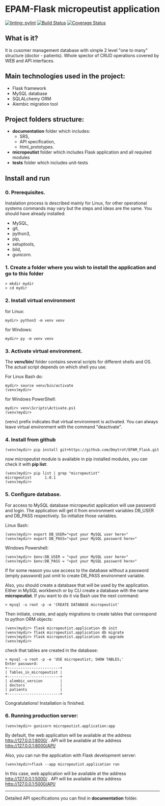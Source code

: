 # EPAM-Flask micropeutist application

[![linting: pylint](https://img.shields.io/badge/linting-pylint-yellowgreen)](https://github.com/PyCQA/pylint)
[![Build Status](https://app.travis-ci.com/DmytroY/EPAM_Flask.svg?branch=main)](https://app.travis-ci.com/DmytroY/EPAM_Flask)
[![Coverage Status](https://coveralls.io/repos/github/DmytroY/EPAM_Flask/badge.svg?branch=main&kill_cache=1)](https://coveralls.io/github/DmytroY/EPAM_Flask?branch=main)


## What is it? 
It is cusomer management database with simple 2 level "one to many" structure (doctor - patients).
Whole spector of CRUD operations covered by WEB and API interfaces.

## Main technologies used in the project:
- Flask framework
- MySQL database
- SQLALchemy ORM
- Alembic migration tool

## Project folders structure:
- **documentation** folder which includes:
  - SRS, 
  - API specification,
  - html_prototypes.
- **micropeutist** folder which includes Flask application and all required modules
- **tests** folder which includes unit-tests

## Install and run

### 0. Prerequisites.
Instalation process is described mainly for Linux, for other operational systems commands may vary but the steps and ideas are the same. You should have already installed:
 * MySQL,
 * git,
 * python3,
 * pip,
 * setuptools,
 * bild,
 * gunicorn.
 

### 1. Create a folder where you wish to install the application and go to this folder
```
> mkdir mydir
> cd mydir
```

### 2. Install virtual environment
for Linux:
```
mydir> python3 -m venv venv
```
for Windows:
```
mydir> py -m venv venv
```

### 3. Activate virtual environment.
The **venv/bin/** folder contains several scripts for different shells and OS. The actual script depends on which shell you use. 

For Linux Bash do:
```
mydir> source venv/bin/activate
(venv)mydir>
```
for Windows PowerShell:
```
mydir> venv\Scripts\Activate.ps1
(venv)mydir>
```

(venv) prefix indicates that virtual environment is activated. You can always leave virtual environment with the command "deactivate".

### 4. Install from github
```
(venv)mydir> pip install git+https://github.com/DmytroY/EPAM_Flask.git
```
now micropeutist module is available in pip installed modules, you can check it with **pip list**:
```
(venv)mydir> pip list | grep "micropeutist"
micropeutist      1.0.1
(venv)mydir>
```

### 5. Configure database.
For access to MySQL database micropeutist application will use password and login. The application will get it from environment variables DB_USER and DB_PASS respectively. So initialize those variables.

Linux Bash:
```
(venv)mydir> export DB_USER="<put your MySQL user here>"
(venv)mydir> export DB_PASS="<put your MySQL password here>"
```
Windows Powershell:
```
(venv)mydir> $env:DB_USER = "<put your MySQL user here>"
(venv)mydir> $env:DB_PASS = "<put your MySQL password here>"
```
If for some reason you use access to the database without a password (empty password) just omit to create DB_PASS environment variable.

Also, you should create a database that will be used by the application. Either in MySQL workbench or by CLI create a database with the name **micropeutist**. If you want to do it via Bash use the next command:
```
> mysql -u root -p -e 'CREATE DATABASE micropeutist'
```
Then initiate, create, and apply migrations to create tables that correspond to python ORM objects:
```
(venv)mydir> flask micropeutist.application db init
(venv)mydir> flask micropeutist.application db migrate
(venv)mydir> flask micropeutist.application db upgrade
(venv)mydir>
```
check that tables are created in the database:
```
> mysql -u root -p -e 'USE micropeutist; SHOW TABLES;'
Enter password:
+------------------------+
| Tables_in_micropeutist |
+------------------------+
| alembic_version        |
| doctors                |
| patients               |
+------------------------+
```
Congratulations! 
Installation is finished.
### 6. Running production server:
```
(venv)mydir> gunicorn micropeutist.application:app
```
By default, the web application will be available at the address http://127.0.0.1:8000/ .
API will be available at the address http://127.0.0.1:8000/API/

Also, you can run the application with Flask development server:
```
(venv)mydir>flask --app micropeutist.application run
```
In this case, web application will be available at the address http://127.0.0.1:5000/ .
API will be available at the address http://127.0.0.1:5000/API/


---------------------------
Detailed API specifications you can find in **documentation** folder.
